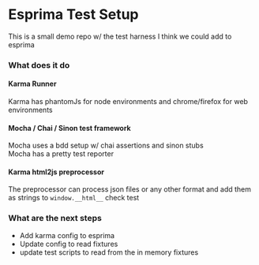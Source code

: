 # Esprima Test Setup

This is a small demo repo w/ the test harness I think we could add to esprima

### What does it do

#### Karma Runner   
  Karma has phantomJs for node environments and chrome/firefox for web environments 

#### Mocha / Chai / Sinon test framework   
  Mocha uses a bdd setup w/ chai assertions and sinon stubs  
  Mocha has a pretty test reporter  

#### Karma html2js preprocessor  
  The preprocessor can process json files or any other format and add them as strings to `window.__html__` check test  


### What are the next steps

+ Add karma config to esprima
+ Update config to read fixtures
+ update test scripts  to read from the in memory fixtures
